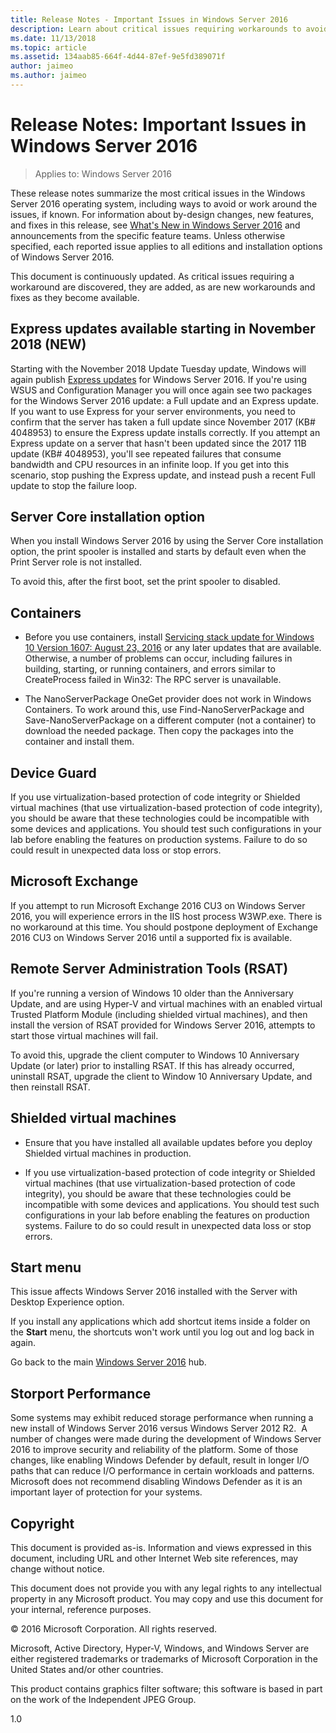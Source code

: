 ```yaml
---
title: Release Notes - Important Issues in Windows Server 2016
description: Learn about critical issues requiring workarounds to avoid crash, hang, installation failure, or data loss in Windows Server 2016.
ms.date: 11/13/2018
ms.topic: article
ms.assetid: 134aab85-664f-4d44-87ef-9e5fd389071f
author: jaimeo
ms.author: jaimeo
---
```

# Release Notes: Important Issues in Windows Server 2016

>Applies to: Windows Server 2016

These release notes summarize the most critical issues in the Windows Server 2016 operating system, including ways to avoid or work around the issues, if known. For information about by-design changes, new features, and fixes in this release, see [What's New in Windows Server 2016](whats-new-in-windows-server-2016.md) and announcements from the specific feature teams. Unless otherwise specified, each reported issue applies to all editions and installation options of Windows Server 2016.

This document is continuously updated. As critical issues requiring a workaround are discovered, they are added, as are new workarounds and fixes as they become available.

## Express updates available starting in November 2018 (NEW)

Starting with the November 2018 Update Tuesday update, Windows will again publish [Express updates](express-updates.md) for Windows Server 2016. If you're using WSUS and Configuration Manager you will once again see two packages for the Windows Server 2016 update: a Full update and an Express update. If you want to use Express for your server environments, you need to confirm that the server has taken a full update since November 2017 (KB# 4048953) to ensure the Express update installs correctly. If you attempt an Express update on a server that hasn't been updated since the 2017 11B update (KB# 4048953), you'll see repeated failures that consume bandwidth and CPU resources in an infinite loop. If you get into this scenario, stop pushing the Express update, and instead push a recent Full update to stop the failure loop.

## Server Core installation option

[comment]: # (ID: 370; Submitter: amason; state: signed off)

When you install Windows Server 2016 by using the Server Core installation option, the print spooler is installed and starts by default even when the Print Server role is not installed.

To avoid this, after the first boot, set the print spooler to disabled.

## Containers

[comment]: # (ID: 371; Submitter: taylorb; state: signed off)
- Before you use containers, install [Servicing stack update for Windows 10 Version 1607: August 23, 2016](https://support.microsoft.com/kb/3176936) or any later updates that are available. Otherwise, a number of problems can occur, including failures in building, starting, or running containers, and errors similar to CreateProcess failed in Win32: The RPC server is unavailable.

[comment]: # (ID: 373; Submitter: plang; state: signed off)
- The NanoServerPackage OneGet provider does not work in Windows Containers. To work around this, use Find-NanoServerPackage and Save-NanoServerPackage on a different computer (not a container) to download the needed package. Then copy the packages into the container and install them.

## Device Guard

[comment]: # (ID: 369; Submitter: nirb; state: signed off)
If you use virtualization-based protection of code integrity or Shielded virtual machines (that use virtualization-based protection of code integrity), you should be aware that these technologies could be incompatible with some devices and applications. You should test such configurations in your lab before enabling the features on production systems. Failure to do so could result in unexpected data loss or stop errors.

## Microsoft Exchange

[comment]: # (ID: 375; Submitter: wgries; state: signed off)
If you attempt to run Microsoft Exchange 2016 CU3 on Windows Server 2016, you will experience errors in the IIS host process W3WP.exe. There is no workaround at this time. You should postpone deployment of Exchange 2016 CU3 on Windows Server 2016 until a supported fix is available.

## Remote Server Administration Tools (RSAT)

[comment]: # (ID: 374; Submitter: ryanpu; state: signed off)
If you're running a version of Windows 10 older than the Anniversary Update, and are using Hyper-V and virtual machines with an enabled virtual Trusted Platform Module (including shielded virtual machines), and then install the version of RSAT provided for Windows Server 2016, attempts to start those virtual machines will fail.

To avoid this, upgrade the client computer to Windows 10 Anniversary Update (or later) prior to installing RSAT. If this has already occurred, uninstall RSAT, upgrade the client to Window 10 Anniversary Update, and then reinstall RSAT.

## Shielded virtual machines

[comment]: # (ID: 369; Submitter: nirb; state: signed off)
- Ensure that you have installed all available updates before you deploy Shielded virtual machines in production.

- If you use virtualization-based protection of code integrity or Shielded virtual machines (that use virtualization-based protection of code integrity), you should be aware that these technologies could be incompatible with some devices and applications. You should test such configurations in your lab before enabling the features on production systems. Failure to do so could result in unexpected data loss or stop errors.

## Start menu

[comment]: # (ID: 372; Submitter: samli; state: signed off)
This issue affects Windows Server 2016 installed with the Server with Desktop Experience option.

If you install any applications which add shortcut items inside a folder on the **Start** menu, the shortcuts won't work until you log out and log back in again.

Go back to the main [Windows Server 2016](../index.yml) hub.

## Storport Performance

Some systems may exhibit reduced storage performance when running a new install of Windows Server 2016 versus Windows Server 2012 R2.  A number of changes were made during the development of Windows Server 2016 to improve security and reliability of the platform. Some of those changes, like enabling Windows Defender by default, result in longer I/O paths that can reduce I/O performance in certain workloads and patterns. Microsoft does not recommend disabling Windows Defender as it is an important layer of protection for your systems. 

## Copyright

This document is provided as-is. Information and views expressed in this document, including URL and other Internet Web site references, may change without notice.

This document does not provide you with any legal rights to any intellectual property in any Microsoft product. You may copy and use this document for your internal, reference purposes.

&copy; 2016 Microsoft Corporation. All rights reserved.

Microsoft, Active Directory, Hyper-V, Windows, and Windows Server are either registered trademarks or trademarks of Microsoft Corporation in the United States and/or other countries.

This product contains graphics filter software; this software is based in part on the work of the Independent JPEG Group.

1.0